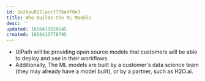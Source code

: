 ```yaml
---
id: 1o2bpu822laoct77bedf0n3
title: Who Builds the ML Models
desc: ''
updated: 1656415820145
created: 1656415778795
---
```


- UiPath will be providing open source models that customers will be able to deploy and use in their workflows.
- Additionally, The ML models are built by a customer's data science team (they may already have a model built), or by a partner, such as H2O.ai.

